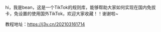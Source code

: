 hi，我是bean，这是一个TikTok的规则库，能够帮助大家如何实现在国内免拔卡，免设置的使用国外TikTok，欢迎大家收藏！！谢谢啦~

教程地址：https://j3v.cn/202103161714

